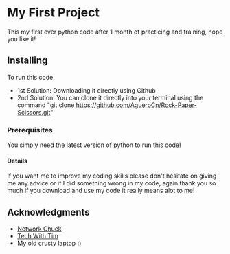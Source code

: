 # My First Project

This my first ever python code after 1 month of practicing and training, hope you like it!

## Installing

To run this code:
* 1st Solution: Downloading it directly using Github
* 2nd Solution: You can clone it directly into your terminal using the command "git clone https://github.com/AgueroCn/Rock-Paper-Scissors.git"

### Prerequisites

You simply need the latest version of python to run this code!

#### Details

If you want me to improve my coding skills please don't hesitate on giving me any advice or if I did something wrong in my code, again thank you so much if you download and use my code it really means alot to me!

## Acknowledgments

* [Network Chuck](https://www.youtube.com/@NetworkChuck)
* [Tech With Tim](https://www.youtube.com/@TechWithTim)
* My old crusty laptop :) 
